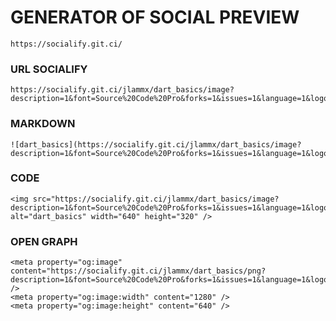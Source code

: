 

# GENERATOR OF SOCIAL PREVIEW
	
	https://socialify.git.ci/


### URL SOCIALIFY

	https://socialify.git.ci/jlammx/dart_basics/image?description=1&font=Source%20Code%20Pro&forks=1&issues=1&language=1&logo=https%3A%2F%2Favatars.githubusercontent.com%2Fu%2F83186748%3Fv%3D4&name=1&owner=1&pattern=Signal&pulls=1&stargazers=1&theme=Light


### MARKDOWN

	![dart_basics](https://socialify.git.ci/jlammx/dart_basics/image?description=1&font=Source%20Code%20Pro&forks=1&issues=1&language=1&logo=https%3A%2F%2Favatars.githubusercontent.com%2Fu%2F83186748%3Fv%3D4&name=1&owner=1&pattern=Signal&pulls=1&stargazers=1&theme=Light)


### CODE <IMG/>

	<img src="https://socialify.git.ci/jlammx/dart_basics/image?description=1&font=Source%20Code%20Pro&forks=1&issues=1&language=1&logo=https%3A%2F%2Favatars.githubusercontent.com%2Fu%2F83186748%3Fv%3D4&name=1&owner=1&pattern=Signal&pulls=1&stargazers=1&theme=Light" alt="dart_basics" width="640" height="320" />


### OPEN GRAPH

	<meta property="og:image" content="https://socialify.git.ci/jlammx/dart_basics/png?description=1&font=Source%20Code%20Pro&forks=1&issues=1&language=1&logo=https%3A%2F%2Favatars.githubusercontent.com%2Fu%2F83186748%3Fv%3D4&name=1&owner=1&pattern=Signal&pulls=1&stargazers=1&theme=Light" />
	<meta property="og:image:width" content="1280" />
	<meta property="og:image:height" content="640" />